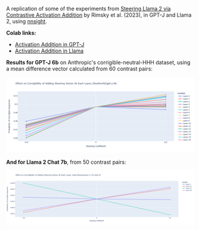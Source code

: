 A replication of some of the experiments from [Steering Llama 2 via Contrastive Activation Addition](https://arxiv.org/abs/2312.06681v2) by Rimsky et al. (2023), in GPT-J and Llama 2, using [nnsight](https://nnsight.net/about/).


**Colab links:**

- [Activation Addition in GPT-J](https://colab.research.google.com/drive/1QJLWBqSkVe-tMr4MEk2b2X5NO0jWAJb9?usp=sharing)
- [Activation Addition in Llama](https://colab.research.google.com/drive/1RKt5fuXIIl1RvuheXm4GAhJOcT_Rd4SZ?usp=sharing)

**Results for GPT-J 6b** on Anthropic's corrigible-neutral-HHH dataset, using a mean difference vector calculated from 60 contrast pairs:

![](graphs/corrigibility_gpt-j-6b.png)

**And for Llama 2 Chat 7b**, from 50 contrast pairs:

![](graphs/corrigibility_Llama-2-7b-chat.png)
